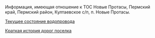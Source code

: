 Информация, имеющая отношение к ТОС Новые Протасы, Пермский край, Пермский район, Култаевское с/п, п. Новые Протасы.

[Текущее состояние водопровода](https://github.com/GadskyPapa/protasy/blob/master/water.md)

[Краткая история дорог поселка](https://github.com/GadskyPapa/protasy/blob/master/road.md)
